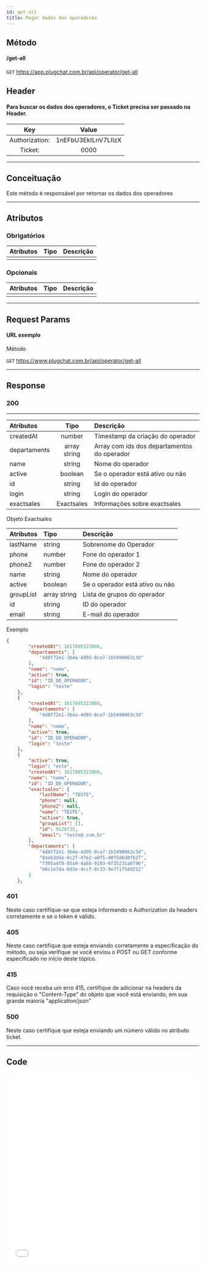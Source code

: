 ```yaml
---
id: get-all
title: Pegar dados dos operadores
---
```


## Método

#### /get-all

`GET` https://app.plugchat.com.br/api/operator/get-all

## Header

#### Para buscar os dados dos operadores, o Ticket precisa ser passado na Header.

|      Key       |        Value        |
| :------------: | :-----------------: |
| Authorization: | 1nEFbU3EktLnV7LIIzX |
|    Ticket:     |        0000         |

---

## Conceituação

Este método é responsável por retornar os dados dos operadores

---

## Atributos

### Obrigatórios

| Atributos | Tipo | Descrição |
| :-------- | :--- | :-------- |
|           |      |           |

### Opcionais

| Atributos | Tipo | Descrição |
| :-------- | :--: | :-------- |
|           |      |           |

---

## Request Params

#### URL exemplo

Método

`GET` https://www.plugchat.com.br/api/operator/get-all

---

## Response

### 200

---

| Atributos    |     Tipo     | Descrição                                   |
| :----------- | :----------: | :------------------------------------------ |
| createdAt    |    number    | Timestamp da criação do operador            |
| departaments | array string | Array com ids dos departamentos do operador |
| name         |    string    | Nome do operador                            |
| active       |   boolean    | Se o operador está ativo ou não             |
| id           |    string    | Id do operador                              |
| login        |    string    | Login do operador                           |
| exactsales   |  Exactsales  | Informações sobre exactsales                |

Objeto Exactsales

| Atributos | Tipo         | Descrição                       |
| :-------- | :----------- | :------------------------------ |
| lastName  | string       | Sobrenome do Operador           |
| phone     | number       | Fone do operador 1              |
| phone2    | number       | Fone do operador 2              |
| name      | string       | Nome do operador                |
| active    | boolean      | Se o operador está ativo ou não |
| groupList | array string | Lista de grupos do operador     |
| id        | string       | ID do operador                  |
| email     | string       | E-mail do operador              |

Exemplo

```json
{
        "createdAt": 1617805323000,
        "departaments": [
            "4d8f72e1-3b4a-4d95-8ce7-1b5490063c3d"
        ],
        "name": "nome",
        "active": true,
        "id": "ID_DO_OPERADOR",
        "login": "teste"
    },
    {
        "createdAt": 1617805323000,
        "departaments": [
            "4d8f72e1-3b4a-4d95-8ce7-1b5490063c3d"
        ],
        "name": "nome",
        "active": true,
        "id": "ID_DO_OPERADOR",
        "login": "teste"
    },
    {
        "active": true,
        "login": "este",
        "createdAt": 1617805323000,
        "name": "nome",
        "id": "ID_DO_OPERADOR",
        "exactsales": {
            "lastName": "TESTE",
            "phone": null,
            "phone2": null,
            "name": "TESTE",
            "active": true,
            "groupList": [],
            "id": 9128735,
            "email": "teste@.com.br"
        },
        "departaments": [
            "4d8f72e1-3b4a-4d95-8ce7-1b5490063c3d",
            "8aeb3d4e-6c2f-47e2-a0f5-d0f5d6d0fb2f",
            "7395a4f8-85a9-4a68-9103-6f35231a6f96",
            "b6c1e7da-6d3e-4ccf-8c33-9e7f1f5dd212"
        ]
    },
```

### 401

Neste caso certifique-se que esteja informando o Authorization da headers corretamente e se o token é válido.

### 405

Neste caso certifique que esteja enviando corretamente a especificação do método, ou seja verifique se você enviou o POST ou GET conforme especificado no início deste tópico.

### 415

Caso você receba um erro 415, certifique de adicionar na headers da requisição o "Content-Type" do objeto que você está enviando, em sua grande maioria "application/json"

### 500

Neste caso certifique que esteja enviando um número válido no atributo ticket.

---

## Code

<iframe src="//api.apiembed.com/?source=https://raw.githubusercontent.com/fourpixelit/plug-chat-docs/main/json-examples/get-all-operators.json&targets=all" frameborder="0" scrolling="no" width="100%" height="500px" seamless></iframe>
